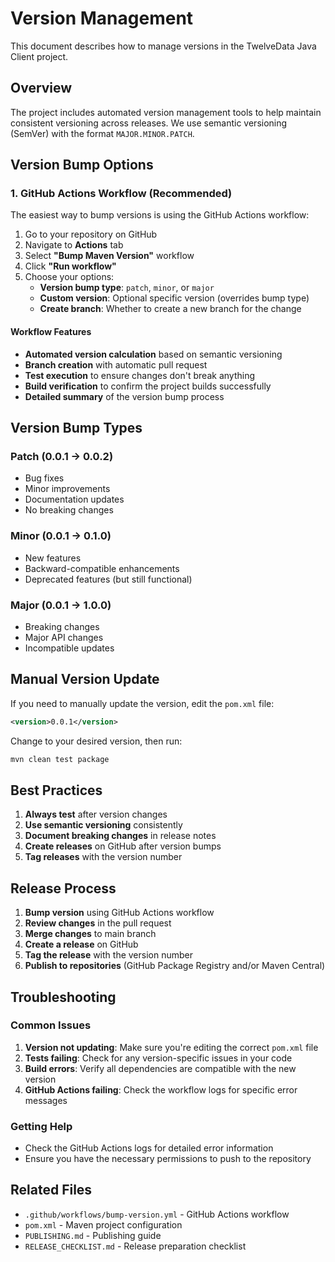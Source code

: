 # Version Management

This document describes how to manage versions in the TwelveData Java Client project.

## Overview

The project includes automated version management tools to help maintain consistent versioning across releases. We use semantic versioning (SemVer) with the format `MAJOR.MINOR.PATCH`.

## Version Bump Options

### 1. GitHub Actions Workflow (Recommended)

The easiest way to bump versions is using the GitHub Actions workflow:

1. Go to your repository on GitHub
2. Navigate to **Actions** tab
3. Select **"Bump Maven Version"** workflow
4. Click **"Run workflow"**
5. Choose your options:
   - **Version bump type**: `patch`, `minor`, or `major`
   - **Custom version**: Optional specific version (overrides bump type)
   - **Create branch**: Whether to create a new branch for the change

#### Workflow Features

- **Automated version calculation** based on semantic versioning
- **Branch creation** with automatic pull request
- **Test execution** to ensure changes don't break anything
- **Build verification** to confirm the project builds successfully
- **Detailed summary** of the version bump process



## Version Bump Types

### Patch (0.0.1 → 0.0.2)
- Bug fixes
- Minor improvements
- Documentation updates
- No breaking changes

### Minor (0.0.1 → 0.1.0)
- New features
- Backward-compatible enhancements
- Deprecated features (but still functional)

### Major (0.0.1 → 1.0.0)
- Breaking changes
- Major API changes
- Incompatible updates

## Manual Version Update

If you need to manually update the version, edit the `pom.xml` file:

```xml
<version>0.0.1</version>
```

Change to your desired version, then run:

```bash
mvn clean test package
```

## Best Practices

1. **Always test** after version changes
2. **Use semantic versioning** consistently
3. **Document breaking changes** in release notes
4. **Create releases** on GitHub after version bumps
5. **Tag releases** with the version number

## Release Process

1. **Bump version** using GitHub Actions workflow
2. **Review changes** in the pull request
3. **Merge changes** to main branch
4. **Create a release** on GitHub
5. **Tag the release** with the version number
6. **Publish to repositories** (GitHub Package Registry and/or Maven Central)

## Troubleshooting

### Common Issues

1. **Version not updating**: Make sure you're editing the correct `pom.xml` file
2. **Tests failing**: Check for any version-specific issues in your code
3. **Build errors**: Verify all dependencies are compatible with the new version
4. **GitHub Actions failing**: Check the workflow logs for specific error messages

### Getting Help

- Check the GitHub Actions logs for detailed error information
- Ensure you have the necessary permissions to push to the repository

## Related Files

- `.github/workflows/bump-version.yml` - GitHub Actions workflow
- `pom.xml` - Maven project configuration
- `PUBLISHING.md` - Publishing guide
- `RELEASE_CHECKLIST.md` - Release preparation checklist 
